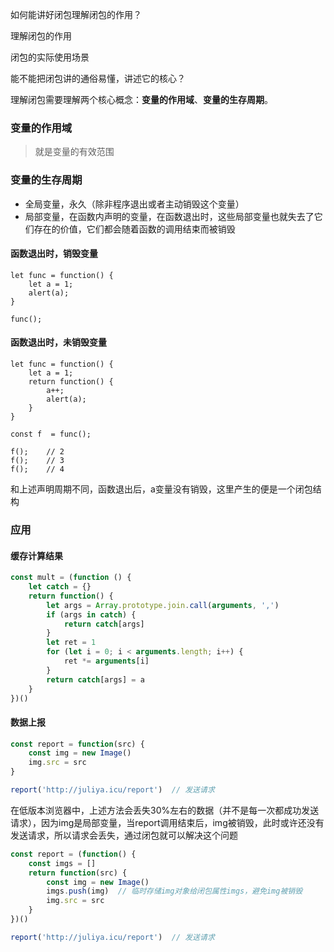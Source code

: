 如何能讲好闭包理解闭包的作用？

理解闭包的作用

闭包的实际使用场景

能不能把闭包讲的通俗易懂，讲述它的核心？

理解闭包需要理解两个核心概念：**变量的作用域**、**变量的生存周期**。

### 变量的作用域

> 就是变量的有效范围

### 变量的生存周期

+ 全局变量，永久（除非程序退出或者主动销毁这个变量）
+ 局部变量，在函数内声明的变量，在函数退出时，这些局部变量也就失去了它们存在的价值，它们都会随着函数的调用结束而被销毁

#### 函数退出时，销毁变量

```
let func = function() {
 	let a = 1;
 	alert(a);
}

func();
```

#### 函数退出时，未销毁变量

```
let func = function() {
 	let a = 1;
 	return function() {
 		a++;
 		alert(a);
 	}
}

const f  = func();

f();	// 2
f();	// 3
f();	// 4
```

和上述声明周期不同，函数退出后，a变量没有销毁，这里产生的便是一个闭包结构

### 应用

#### 缓存计算结果

```js
const mult = (function () {
	let catch = {}
	return function() {
		let args = Array.prototype.join.call(arguments, ',')
		if (args in catch) {
			return catch[args]
		}
		let ret = 1
        for (let i = 0; i < arguments.length; i++) {
            ret *= arguments[i]
        }
        return catch[args] = a
	}
})()
```

#### 数据上报

```js
const report = function(src) {
    const img = new Image()
    img.src = src
}

report('http://juliya.icu/report')	// 发送请求
```

在低版本浏览器中，上述方法会丢失30%左右的数据（并不是每一次都成功发送请求），因为img是局部变量，当report调用结束后，img被销毁，此时或许还没有发送请求，所以请求会丢失，通过闭包就可以解决这个问题

```js
const report = (function() {
    const imgs = []
    return function(src) {
        const img = new Image()
        imgs.push(img)	// 临时存储img对象给闭包属性imgs，避免img被销毁
        img.src = src
    }
})()

report('http://juliya.icu/report')	// 发送请求
```

